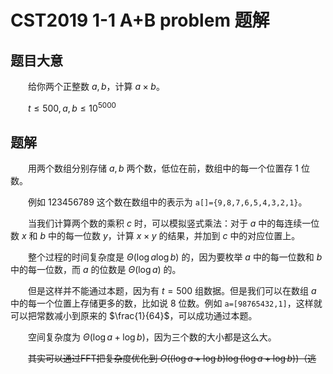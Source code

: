 # CST2019 1-1 A+B problem 题解

##  题目大意

　　给你两个正整数 $a,b$，计算 $a\times b$。

　　$t\leq 500,a,b\leq {10}^{5000}$

## 题解

　　用两个数组分别存储 $a,b$ 两个数，低位在前，数组中的每一个位置存 $1$ 位数。

　　例如 $123456789$ 这个数在数组中的表示为 `a[]={9,8,7,6,5,4,3,2,1}`。

　　当我们计算两个数的乘积 $c$ 时，可以模拟竖式乘法：对于 $a$ 中的每连续一位数 $x$ 和 $b$ 中的每一位数 $y$，计算 $x\times y$ 的结果，并加到 $c$ 中的对应位置上。

　　整个过程的时间复杂度是 $\Theta(\log a\log b)$ 的，因为要枚举 $a$ 中的每一位数和 $b$ 中的每一位数，而 $a$ 的位数是 $\Theta(\log a)$ 的。

　　但是这样并不能通过本题，因为有 $t=500$ 组数据。但是我们可以在数组 $a$ 中的每一个位置上存储更多的数，比如说 $8$ 位数。例如 `a=[98765432,1]`，这样就可以把常数减小到原来的 $\frac{1}{64}$，可以成功通过本题。

　　空间复杂度为 $\Theta(\log a+\log b)$，因为三个数的大小都是这么大。

　　~~其实可以通过FFT把复杂度优化到 $O((\log a+\log b)\log(\log a+\log b))$（逃~~